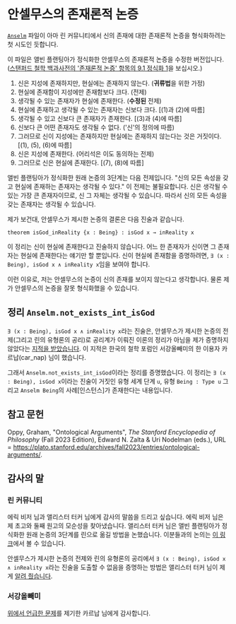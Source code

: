 # 안셀무스의 존재론적 논증

[`Anselm`][0] 파일이 아마 린 커뮤니티에서 신의 존재에 대한 존재론적 논증을 형식화하려는 첫 시도인 듯합니다.

이 파일은 앨빈 플랜팅아가 정식화한 안셀무스의 존재론적 논증을 수정한 버전입니다. ([스탠퍼드 철학 백과사전의 '존재론적 논증' 항목의 9.1 정식화 1][1]을 보십시오.)

1. 신은 지성에 존재하지만, 현실에는 존재하지 않는다. (**귀류법**을 위한 가정)
2. 현실에 존재함이 지성에만 존재함보다 크다. (전제)
3. 생각될 수 있는 존재자가 현실에 존재한다. (**수정된** 전제)
4. 현실에 존재하고 생각될 수 있는 존재자는 신보다 크다. [(1)과 (2)에 따름]
5. 생각될 수 있고 신보다 큰 존재자가 존재한다.
[(3)과 (4)에 따름]
6. 신보다 큰 어떤 존재자도 생각될 수 없다. ('신'의 정의에 따름)
7. 그러므로 신이 지성에는 존재하지만 현실에는 존재하지 않는다는 것은 거짓이다. [(1), (5), (6)에 따름]
8. 신은 지성에 존재한다. (어리석은 이도 동의하는 전제)
9. 그러므로 신은 현실에 존재한다. [(7), (8)에 따름]

앨빈 플랜팅아가 정식화한 원래 논증의 3단계는 다음 전제입니다. "신의 모든 속성을 갖고 현실에 존재하는 존재자는 생각될 수 있다." 이 전제는 불필요합니다. 신은 생각될 수 있는 가장 큰 존재자이므로, 신 그 자체는 생각될 수 있습니다.
따라서 신의 모든 속성을 갖는 존재자는 생각될 수 있습니다.

제가 보건대, 안셀무스가 제시한 논증의 결론은 다음 진술과 같습니다.

```lean
theorem isGod_inReality {x : Being} : isGod x → inReality x
```

이 정리는 신이 현실에 존재한다고 진술하지 않습니다. 어느 한 존재자가 신이면 그 존재자는 현실에 존재한다는 얘기만 할 뿐입니다. 신이 현실에 존재함을 증명하려면, `∃ (x : Being), isGod x ∧ inReality x`임을 보여야 합니다.

이런 이유로, 저는 안셀무스의 논증이 신의 존재를 보이지 않는다고 생각합니다. 물론 제가 안셀무스의 논증을 잘못 형식화했을 수 있습니다.

## 정리 `Anselm.not_exists_int_isGod`

`∃ (x : Being), isGod x ∧ inReality x`라는 진술은, 안셀무스가 제시한 논증의 전제(그리고 린의 유형론의 공리)로 공리계가 이뤄진 이론의 정리가 아님을 제가 증명하지 않았다는 [지적을 받았습니다][3]. 이 지적은 한국의 철학 포럼인 서강올빼미의 한 이용자 카르납(car_nap) 님이 했습니다.

그래서 `Anselm.not_exists_int_isGod`이라는 정리를 증명했습니다. 이 정리는 `∃ (x : Being), isGod x`이라는 진술이 거짓인 유형 세계 단계 `u`, 유형 `Being : Type u` 그리고 `Anselm Being`의 사례[인스턴스]가 존재한다는 내용입니다.

## 참고 문헌

Oppy, Graham, "Ontological Arguments", *The Stanford Encyclopedia of
Philosophy* (Fall 2023 Edition), Edward N. Zalta & Uri Nodelman (eds.),
URL = <https://plato.stanford.edu/archives/fall2023/entries/ontological-arguments/>.

## 감사의 말

### 린 커뮤니티

에릭 비저 님과 앨리스터 터커 님에게 감사의 말씀을 드리고 싶습니다. 에릭 비저 님은 제 초고와 둘째 원고의 모순성을 찾아냈습니다. 앨리스터 터커 님은 앨빈 플랜팅아가 정식화한 원래 논증의 3단계를 린으로 옮길 방법을 논했습니다. 이분들과의 논의는 [이 링크][2]에서 볼 수 있습니다.

안셀무스가 제시한 논증의 전제와 린의 유형론의 공리에서 `∃ (x : Being), isGod x ∧ inReality x`라는 진술을 도출할 수 없음을 증명하는 방법은 앨리스터 터커 님이 제게 [알려 줬습니다][4].

### 서강올빼미

[위에서 언급한 문제](#정리-anselmnot_exists_int_isgod)를 제기한 카르납 님에게 감사합니다.

[0]: ../../Notes/Anselm.lean
[1]: https://plato.stanford.edu/entries/ontological-arguments/#StAnsOntArg
[2]: https://leanprover.zulipchat.com/#narrow/stream/113488-general/topic/Formalizing.20St.2E.20Anselm's.20ontological.20argument/near/39867934
[3]: https://forum.owlofsogang.com/t/lean/3613/9
[4]: https://leanprover.zulipchat.com/#narrow/stream/116395-maths/topic/how.20do.20I.20say.20.22a.20sentence.20is.20a.20theorem.20of.20a.20theory.22.20in.20lean.3F/near/399042805
